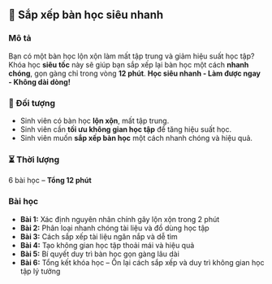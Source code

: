 ## 📌 Sắp xếp bàn học siêu nhanh  

### Mô tả  
Bạn có một bàn học lộn xộn làm mất tập trung và giảm hiệu suất học tập? Khóa học **siêu tốc** này sẽ giúp bạn sắp xếp lại bàn học một cách **nhanh chóng**, gọn gàng chỉ trong vòng **12 phút**. **Học siêu nhanh - Làm được ngay - Không dài dòng!**  

### 🎯 Đối tượng  
- Sinh viên có bàn học **lộn xộn**, mất tập trung.  
- Sinh viên cần **tối ưu không gian học tập** để tăng hiệu suất học.  
- Sinh viên muốn **sắp xếp bàn học** một cách nhanh chóng và hiệu quả.  

### ⏳ Thời lượng  
6 bài học – **Tổng 12 phút**  

### Bài học  
- **Bài 1:** Xác định nguyên nhân chính gây lộn xộn trong 2 phút  
- **Bài 2:** Phân loại nhanh chóng tài liệu và đồ dùng học tập  
- **Bài 3:** Cách sắp xếp tài liệu ngăn nắp và dễ tìm  
- **Bài 4:** Tạo không gian học tập thoải mái và hiệu quả  
- **Bài 5:** Bí quyết duy trì bàn học gọn gàng lâu dài  
- **Bài 6:** Tổng kết khóa học – Ôn lại cách sắp xếp và duy trì không gian học tập lý tưởng